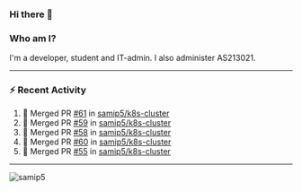 ### Hi there 👋

### Who am I?
I'm a developer, student and IT-admin. I also administer AS213021.

---
### :zap: Recent Activity
<!--START_SECTION:activity-->
1. 🎉 Merged PR [#61](https://github.com/samip5/k8s-cluster/pull/61) in [samip5/k8s-cluster](https://github.com/samip5/k8s-cluster)
2. 🎉 Merged PR [#59](https://github.com/samip5/k8s-cluster/pull/59) in [samip5/k8s-cluster](https://github.com/samip5/k8s-cluster)
3. 🎉 Merged PR [#58](https://github.com/samip5/k8s-cluster/pull/58) in [samip5/k8s-cluster](https://github.com/samip5/k8s-cluster)
4. 🎉 Merged PR [#60](https://github.com/samip5/k8s-cluster/pull/60) in [samip5/k8s-cluster](https://github.com/samip5/k8s-cluster)
5. 🎉 Merged PR [#55](https://github.com/samip5/k8s-cluster/pull/55) in [samip5/k8s-cluster](https://github.com/samip5/k8s-cluster)
<!--END_SECTION:activity-->
---

<img align="center" src="https://github-readme-stats.vercel.app/api?username=samip5&show_icons=true" alt="samip5" />
